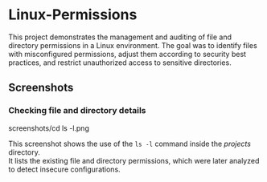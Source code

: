 # Linux-Permissions
This project demonstrates the management and auditing of file and directory permissions in a Linux environment. The goal was to identify files with misconfigured permissions, adjust them according to security best practices, and restrict unauthorized access to sensitive directories.
## Screenshots

### Checking file and directory details
screenshots/cd ls -l.png

This screenshot shows the use of the `ls -l` command inside the *projects* directory.  
It lists the existing file and directory permissions, which were later analyzed to detect insecure configurations.
